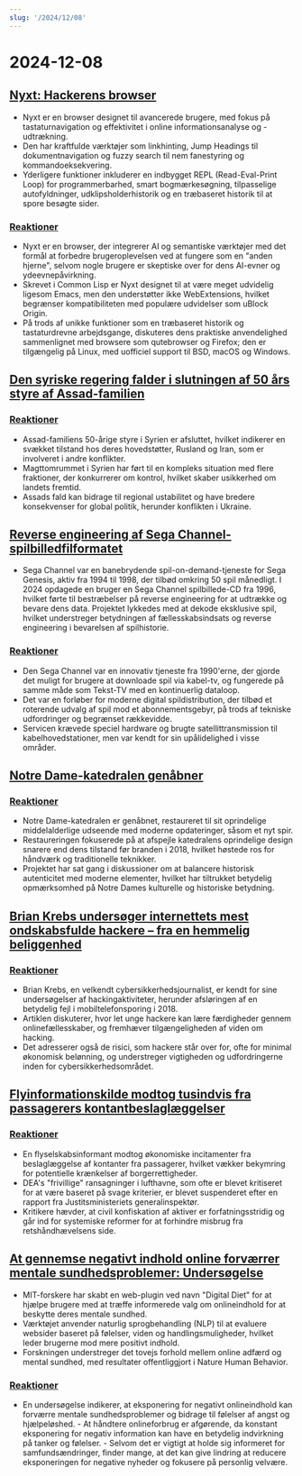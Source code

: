 ```yaml
---
slug: '/2024/12/08'
---
```


# 2024-12-08

## [Nyxt: Hackerens browser](https://nyxt.atlas.engineer/)

- Nyxt er en browser designet til avancerede brugere, med fokus på tastaturnavigation og effektivitet i online informationsanalyse og -udtrækning.
- Den har kraftfulde værktøjer som linkhinting, Jump Headings til dokumentnavigation og fuzzy search til nem fanestyring og kommandoeksekvering.
- Yderligere funktioner inkluderer en indbygget REPL (Read-Eval-Print Loop) for programmerbarhed, smart bogmærkesøgning, tilpasselige autofyldninger, udklipsholderhistorik og en træbaseret historik til at spore besøgte sider.

### [Reaktioner](https://news.ycombinator.com/item?id=42354691)

- Nyxt er en browser, der integrerer AI og semantiske værktøjer med det formål at forbedre brugeroplevelsen ved at fungere som en "anden hjerne", selvom nogle brugere er skeptiske over for dens AI-evner og ydeevnepåvirkning.
- Skrevet i Common Lisp er Nyxt designet til at være meget udvidelig ligesom Emacs, men den understøtter ikke WebExtensions, hvilket begrænser kompatibiliteten med populære udvidelser som uBlock Origin.
- På trods af unikke funktioner som en træbaseret historik og tastaturdrevne arbejdsgange, diskuteres dens praktiske anvendelighed sammenlignet med browsere som qutebrowser og Firefox; den er tilgængelig på Linux, med uofficiel support til BSD, macOS og Windows.

## [Den syriske regering falder i slutningen af 50 års styre af Assad-familien](https://apnews.com/article/syria-assad-sweida-daraa-homs-hts-qatar-7f65823bbf0a7bd331109e8dff419430)

### [Reaktioner](https://news.ycombinator.com/item?id=42355364)

- Assad-familiens 50-årige styre i Syrien er afsluttet, hvilket indikerer en svækket tilstand hos deres hovedstøtter, Rusland og Iran, som er involveret i andre konflikter.
- Magttomrummet i Syrien har ført til en kompleks situation med flere fraktioner, der konkurrerer om kontrol, hvilket skaber usikkerhed om landets fremtid.
- Assads fald kan bidrage til regional ustabilitet og have bredere konsekvenser for global politik, herunder konflikten i Ukraine.

## [Reverse engineering af Sega Channel-spilbilledfilformatet](https://www.infochunk.com/schannel/index.html)

- Sega Channel var en banebrydende spil-on-demand-tjeneste for Sega Genesis, aktiv fra 1994 til 1998, der tilbød omkring 50 spil månedligt. I 2024 opdagede en bruger en Sega Channel spilbillede-CD fra 1996, hvilket førte til bestræbelser på reverse engineering for at udtrække og bevare dens data. Projektet lykkedes med at dekode eksklusive spil, hvilket understreger betydningen af fællesskabsindsats og reverse engineering i bevarelsen af spilhistorie.

### [Reaktioner](https://news.ycombinator.com/item?id=42353907)

- Den Sega Channel var en innovativ tjeneste fra 1990'erne, der gjorde det muligt for brugere at downloade spil via kabel-tv, og fungerede på samme måde som Tekst-TV med en kontinuerlig dataloop.
- Det var en forløber for moderne digital spildistribution, der tilbød et roterende udvalg af spil mod et abonnementsgebyr, på trods af tekniske udfordringer og begrænset rækkevidde.
- Servicen krævede speciel hardware og brugte satellittransmission til kabelhovedstationer, men var kendt for sin upålidelighed i visse områder.

## [Notre Dame-katedralen genåbner](https://apnews.com/article/notre-dame-paris-latest-e50813cf016f08607c20ab115bc4b153)

### [Reaktioner](https://news.ycombinator.com/item?id=42353215)

- Notre Dame-katedralen er genåbnet, restaureret til sit oprindelige middelalderlige udseende med moderne opdateringer, såsom et nyt spir.
- Restaureringen fokuserede på at afspejle katedralens oprindelige design snarere end dens tilstand før branden i 2018, hvilket høstede ros for håndværk og traditionelle teknikker.
- Projektet har sat gang i diskussioner om at balancere historisk autenticitet med moderne elementer, hvilket har tiltrukket betydelig opmærksomhed på Notre Dames kulturelle og historiske betydning.

## [Brian Krebs undersøger internettets mest ondskabsfulde hackere – fra en hemmelig beliggenhed](https://www.wsj.com/tech/cybersecurity/hacking-brian-krebs-snowflake-waifu-49b87fce)

### [Reaktioner](https://news.ycombinator.com/item?id=42354602)

- Brian Krebs, en velkendt cybersikkerhedsjournalist, er kendt for sine undersøgelser af hackingaktiviteter, herunder afsløringen af en betydelig fejl i mobiltelefonsporing i 2018.
- Artiklen diskuterer, hvor let unge hackere kan lære færdigheder gennem onlinefællesskaber, og fremhæver tilgængeligheden af viden om hacking.
- Det adresserer også de risici, som hackere står over for, ofte for minimal økonomisk belønning, og understreger vigtigheden og udfordringerne inden for cybersikkerhedsområdet.

## [Flyinformationskilde modtog tusindvis fra passagerers kontantbeslaglæggelser](https://www.atlantanewsfirst.com/2024/12/03/airline-informant-received-thousands-passenger-cash-seizures/)

### [Reaktioner](https://news.ycombinator.com/item?id=42354580)

- En flyselskabsinformant modtog økonomiske incitamenter fra beslaglæggelse af kontanter fra passagerer, hvilket vækker bekymring for potentielle krænkelser af borgerrettigheder.
- DEA's "frivillige" ransagninger i lufthavne, som ofte er blevet kritiseret for at være baseret på svage kriterier, er blevet suspenderet efter en rapport fra Justitsministeriets generalinspektør.
- Kritikere hævder, at civil konfiskation af aktiver er forfatningsstridig og går ind for systemiske reformer for at forhindre misbrug fra retshåndhævelsens side.

## [At gennemse negativt indhold online forværrer mentale sundhedsproblemer: Undersøgelse](https://news.mit.edu/2024/study-browsing-negative-content-online-makes-mental-health-struggles-worse-1205)

- MIT-forskere har skabt en web-plugin ved navn "Digital Diet" for at hjælpe brugere med at træffe informerede valg om onlineindhold for at beskytte deres mentale sundhed.
- Værktøjet anvender naturlig sprogbehandling (NLP) til at evaluere websider baseret på følelser, viden og handlingsmuligheder, hvilket leder brugerne mod mere positivt indhold.
- Forskningen understreger det tovejs forhold mellem online adfærd og mental sundhed, med resultater offentliggjort i Nature Human Behavior.

### [Reaktioner](https://news.ycombinator.com/item?id=42353944)

- En undersøgelse indikerer, at eksponering for negativt onlineindhold kan forværre mentale sundhedsproblemer og bidrage til følelser af angst og hjælpeløshed. - At håndtere onlineforbrug er afgørende, da konstant eksponering for negativ information kan have en betydelig indvirkning på tanker og følelser. - Selvom det er vigtigt at holde sig informeret for samfundsændringer, finder mange, at det kan give lindring at reducere eksponeringen for negative nyheder og fokusere på personlig velvære.

<head>
  <meta property="og:title" content="Nyxt: Hackerens browser" />
  <meta property="og:type" content="website" />
  <meta property="og:image" content="https://og.cho.sh/api/og/?title=Nyxt%3A%20Hackerens%20browser&subheading=s%C3%B8ndag%20den%208.%20december%202024%3A%20Resum%C3%A9%20af%20Hacker%20News" />
</head>
